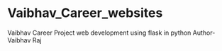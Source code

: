 # Vaibhav_Career_websites
Vaibhav Career Project web development using flask in python
Author- Vaibhav Raj
